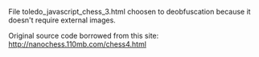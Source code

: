 File toledo_javascript_chess_3.html choosen to deobfuscation because
it doesn't require external images.

Original source code borrowed from this site:
http://nanochess.110mb.com/chess4.html

